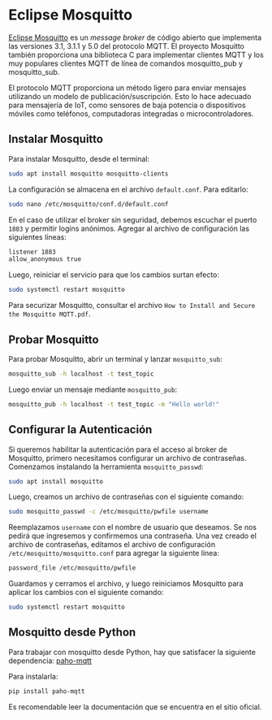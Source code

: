 # Eclipse Mosquitto

[Eclipse Mosquitto](https://mosquitto.org/) es un *message broker* de código abierto que implementa las versiones 3.1, 3.1.1 y 5.0 del protocolo MQTT. El proyecto Mosquitto también proporciona una biblioteca C para implementar clientes MQTT y los muy populares clientes MQTT de línea de comandos mosquitto_pub y mosquitto_sub.

El protocolo MQTT proporciona un método ligero para enviar mensajes utilizando un modelo de publicación/suscripción. Esto lo hace adecuado para mensajería de IoT, como sensores de baja potencia o dispositivos móviles como teléfonos, computadoras integradas o microcontroladores.

## Instalar Mosquitto

Para instalar Mosquitto, desde el terminal:

```bash
sudo apt install mosquitto mosquitto-clients
```

La configuración se almacena en el archivo `default.conf`. Para editarlo:

```bash
sudo nano /etc/mosquitto/conf.d/default.conf
```

En el caso de utilizar el broker sin seguridad, debemos escuchar el puerto `1883` y permitir logins anónimos. Agregar al archivo de configuración las siguientes líneas:

```bash
listener 1883
allow_anonymous true
```

Luego, reiniciar el servicio para que los cambios surtan efecto:

```bash
sudo systemctl restart mosquitto
```

Para securizar Mosquitto, consultar el archivo `How to Install and Secure the Mosquitto MQTT.pdf`.

## Probar Mosquitto

Para probar Mosquitto, abrir un terminal y lanzar `mosquitto_sub`:

```bash
mosquitto_sub -h localhost -t test_topic
```

Luego enviar un mensaje mediante `mosquitto_pub`:

```bash
mosquitto_pub -h localhost -t test_topic -m "Hello world!"
```

## Configurar la Autenticación

Si queremos habilitar la autenticación para el acceso al broker de Mosquitto, primero necesitamos configurar un archivo de contraseñas. Comenzamos instalando la herramienta `mosquitto_passwd`:

```bash
sudo apt install mosquitto
```

Luego, creamos un archivo de contraseñas con el siguiente comando:

```bash
sudo mosquitto_passwd -c /etc/mosquitto/pwfile username
```

Reemplazamos `username` con el nombre de usuario que deseamos. Se nos pedirá que ingresemos y confirmemos una contraseña. Una vez creado el archivo de contraseñas, editamos el archivo de configuración `/etc/mosquitto/mosquitto.conf` para agregar la siguiente línea:

```bash
password_file /etc/mosquitto/pwfile
```

Guardamos y cerramos el archivo, y luego reiniciamos Mosquitto para aplicar los cambios con el siguiente comando:

```bash
sudo systemctl restart mosquitto
```

## Mosquitto desde Python

Para trabajar con mosquitto desde Python, hay que satisfacer la siguiente dependencia: [paho-mqtt](https://pypi.org/project/paho-mqtt/)

 Para instalarla:

```bash
pip install paho-mqtt
```

Es recomendable leer la documentación que se encuentra en el sitio oficial.
